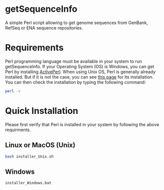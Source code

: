 # getSequenceInfo
A simple Perl script allowing to get genome sequences from GenBank, RefSeq or ENA sequence repositories.

# Requirements
Perl programming language must be available in your system to run getSequenceInfo. If your Operating System (OS) is Windows, you can get Perl by installing [ActivePerl](https://www.activestate.com/products/perl/downloads/).
When using Unix OS, Perl is generally already installed. But if it is not the case, you can see [this page](https://learn.perl.org/installing/unix_linux.html) for its installation. 
You can then check the installation by typing the following command:
```bash
perl -v
```

# Quick Installation
Please first verify that Perl is installed in your system by following the above requirments.
## Linux or MacOS (Unix)
```bash
bash installer_Unix.sh
```

## Windows
```bash
installer_Windows.bat
```
